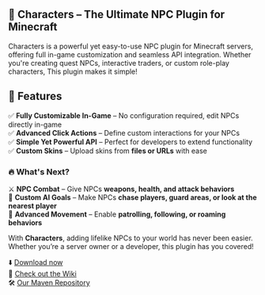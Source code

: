 ## 🏰 Characters – The Ultimate NPC Plugin for Minecraft

Characters is a powerful yet easy-to-use NPC plugin for Minecraft servers,
offering full in-game customization and seamless API integration.
Whether you're creating quest NPCs, interactive traders, or custom role-play characters,
This plugin makes it simple!

## 🔹 Features

✅ **Fully Customizable In-Game** – No configuration required, edit NPCs directly in-game<br>
✅ **Advanced Click Actions** – Define custom interactions for your NPCs<br>
✅ **Simple Yet Powerful API** – Perfect for developers to extend functionality<br>
✅ **Custom Skins** – Upload skins from **files or URLs** with ease

### 🔥 **What's Next?**

⚔️ **NPC Combat** – Give NPCs **weapons, health, and attack behaviors**<br>
🧠 **Custom AI Goals** – Make NPCs **chase players, guard areas, or look at the nearest player**<br>
🚶 **Advanced Movement** – Enable **patrolling, following, or roaming behaviors**

With **Characters**, adding lifelike NPCs to your world has never been easier.
Whether you’re a server owner or a developer, this plugin has you covered!

⬇️ [Download now](https://modrinth.com/project/oeBa7ep1)<br>
🔗 [Check out the Wiki](https://thenextlvl.net/docs/characters)<br>
🛠 [Our Maven Repository](https://repo.thenextlvl.net/#/releases/net/thenextlvl/characters)<br>
